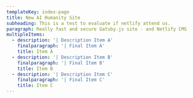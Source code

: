 ```yaml
---
templateKey: index-page
title: New AI Humanity Site
subheading: This is a test to evaluate if netlify attend us.
paragraph: Really fast and secure Gatsby.js site - and Netlify CMS
multipleItems:
  - description: '| Description Item A'
    finalparagraph: '| Final Item A'
    title: Item A
  - description: '| Description Item B'
    finalparagraph: '| Final Item B'
    title: Item B
  - description: '| Description Item C'
    finalparagraph: '| Final Item C'
    title: Item C
---
```


